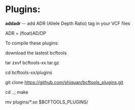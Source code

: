 Plugins:
========

**addadr** -- add ADR (Allele Depth Ratio) tag in your VCF files

ADR = (float)AD/DP


To compile these plugins:

   download the lastest bcftools

   tar zxvf bcftools-xx.tar.gz
    
   cd bcftools-xx/plugins

   git clone https://github.com/shiquan/bcftools_plugins.git
    
   cd ..; make
    
   mv plugins/*.so $BCFTOOLS_PLUGINS/
